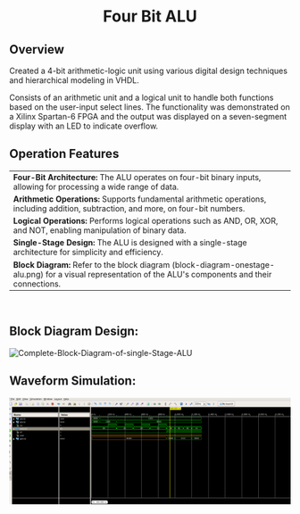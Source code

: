 <h1 align = "center">Four Bit ALU</h1>

## Overview
Created a 4-bit arithmetic-logic unit using various digital design techniques and hierarchical modeling in VHDL.

Consists of an arithmetic unit and a logical unit to handle both functions based on the user-input select lines. The functionality was demonstrated on a Xilinx Spartan-6 FPGA and the output was displayed on a seven-segment display with an LED to indicate overflow.

<h2>Operation Features</h2>
<table>
  <tr>
    <td><b>Four-Bit Architecture:</b> The ALU operates on four-bit binary inputs, allowing for processing a wide range of data.</td>
  </tr>
  <tr>
    <td><b>Arithmetic Operations:</b> Supports fundamental arithmetic operations, including addition, subtraction, and more, on four-bit numbers.</td>
  </tr>
  <tr>
    <td><b>Logical Operations:</b> Performs logical operations such as AND, OR, XOR, and NOT, enabling manipulation of binary data.</td>
  </tr>
  <tr>
    <td><b>Single-Stage Design:</b> The ALU is designed with a single-stage architecture for simplicity and efficiency.</td>
  </tr>
   <tr>
    <td><b>Block Diagram:</b> Refer to the block diagram (block-diagram-onestage-alu.png) for a visual representation of the ALU's components and their connections.</td>
  </tr>
</table>
<br>

## Block Diagram Design:
![Complete-Block-Diagram-of-single-Stage-ALU](https://github.com/cbauma05/4-Bit-ALU/assets/116813386/cd63872c-d9bb-4e2d-8920-a3181f4b1a05)

## Waveform Simulation:
<p align = "center">
  <img  src= "Waveform.PNG" alt="waveform of simulation">
</p>

